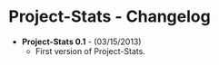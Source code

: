 Project-Stats - Changelog
=========================================

- **Project-Stats 0.1** - (03/15/2013)
	- First version of Project-Stats.
